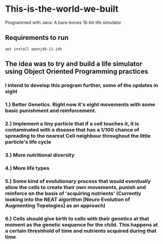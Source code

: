 # This-is-the-world-we-built
Programmed with Java: A bare-bones 16-bit life simulator

## Requirements to run
```
apt install openjdk-11-jdk
```

## The idea was to try and build a life simulator using Object Oriented Programming practices

### I intend to develop this program further, some of the updates in sight

### 1.) Better Genetics. Right now it's eight movements with some basic punishment and reinforcement. 

### 2.) Implement a tiny particle that if a cell touches it, it is contaminated with a disease that has a 1/100 chance of spreading to the nearest Cell neighbour throughout the little particle's life cycle

### 3.) More nutritional diversity 

### 4.) More life types

### 5.) Some kind of evolutionary process that would eventually allow the cells to create their own movements, punish and reinforce on the basis of 'acquiring nutrients' (Currently looking into the NEAT algorithm [Neuro Evolution of Augmenting Topologies] as an approach)

### 6.) Cells should give birth to cells with their genetics at that moment as the genetic sequence for the child. This happens at a certain threshhold of time and nutrients acquired during that time
